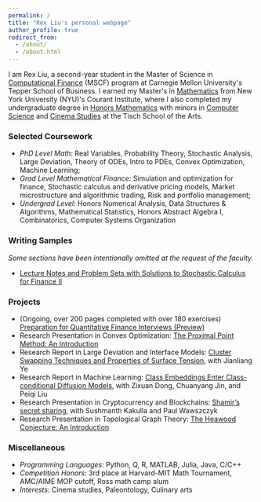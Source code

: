 ```yaml
---
permalink: /
title: "Rex Liu's personal webpage"
author_profile: true
redirect_from: 
  - /about/
  - /about.html
---
```


I am Rex Liu, a second-year student in the Master of Science in [Computational Finance](https://www.cmu.edu/mscf/) (MSCF) program at Carnegie Mellon University's Tepper School of Business. I earned my Master's in [Mathematics](https://math.nyu.edu/dynamic/graduate/ms-gsas/ms-mathematics/) from New York University (NYU)'s Courant Institute, where I also completed my undergraduate degree in [Honors Mathematics](https://math.nyu.edu/dynamic/undergrad/ba-cas/majors-minors/honors-programs/#honors-math-major) with minors in [Computer Science](https://cs.nyu.edu/home/undergrad/minor_programs.html) and [Cinema Studies](https://tisch.nyu.edu/cinema-studies) at the Tisch School of the Arts.

### Selected Coursework
+ *PhD Level Math:* Real Variables, Probability Theory, Stochastic Analysis, Large Deviation, Theory of ODEs, Intro to PDEs, Convex Optimization, Machine Learning;
+ *Grad Level Mathematical Finance:* Simulation and optimization for finance, Stochastic calculus and derivative pricing models, Market
microstructure and algorithmic trading, Risk and portfolio management;
+ *Undergrad Level:* Honors Numerical Analysis, Data Structures & Algorithms, Mathematical Statistics, Honors Abstract Algebra I, Combinatorics, Computer Systems Organization

### Writing Samples
*Some sections have been intentionally omitted at the request of the faculty.*
+ [Lecture Notes and Problem Sets with Solutions to Stochastic Calculus for Finance II](https://rexliu9.github.io/files/Stochastic_Calculus_for_Finance_II.pdf)

### Projects
+ (Ongoing, over 200 pages completed with over 180 exercises) [Preparation for Quantitative Finance Interviews (Preview)](https://rexliu9.github.io/files/Quant_Interview_Prep_prev.pdf)
+ Research Presentation in Convex Optimization: [The Proximal Point Method: An Introduction](https://rexliu9.github.io/files/Cvx_Proximal_Point_methods.pdf)
+ Research Report in Large Deviation and Interface Models: [Cluster Swapping Techniques and Properties of Surface Tension](https://rexliu9.github.io/files/Properties_of_Surface_Tension.pdf), with Jianliang Ye
+ Research Report in Machine Learning: [Class Embeddings Enter Class-conditional Diffusion Models](https://rexliu9.github.io/files/ceec_diffusion.pdf), with Zixuan Dong, Chuanyang Jin, and Peiqi Liu
+ Research Presentation in Cryptocurrency and Blockchains: [Shamir’s secret sharing](https://rexliu9.github.io/files/Shamir’s_secret_sharing.pdf), with Sushmanth Kakulla and Paul Wawszczyk
+ Research Presentation in Topological Graph Theory: [The Heawood Conjecture: An Introduction](https://rexliu9.github.io/files/sure_slides.pdf)

### Miscellaneous
+ *Programming Languages*: Python, Q, R, MATLAB, Julia, Java, C/C++
+ *Competition Honors*: 3rd place at Harvard-MIT Math Tournament, AMC/AIME MOP cutoff, Ross math camp alum
+ *Interests*: Cinema studies, Paleontology, Culinary arts
